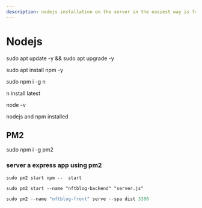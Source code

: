 ```yaml
---
description: nodejs installation on the server in the easiest way is following
---
```


# Nodejs

sudo apt update -y && sudo apt upgrade -y

sudo apt install npm -y

sudo npm i -g n

n install latest

node -v



nodejs and npm installed



## PM2

sudo npm i -g pm2

### server a express app using pm2





```
sudo pm2 start npm --  start
```

```
sudo pm2 start --name "nftblog-backend" "server.js" 
```

```javascript
sudo pm2 --name "nftblog-front" serve --spa dist 3300
```

